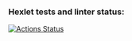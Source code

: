 ### Hexlet tests and linter status:
[![Actions Status](https://github.com/AndrewDragunskih/python-project-lvl3/workflows/hexlet-check/badge.svg)](https://github.com/AndrewDragunskih/python-project-lvl3/actions)